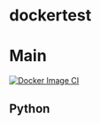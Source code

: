 # dockertest
# Main
[![Docker Image CI](https://github.com/rdsmining/dockertest/actions/workflows/docker-image3.yml/badge.svg)](https://github.com/rdsmining/dockertest/actions/workflows/docker-image3.yml)
## Python
